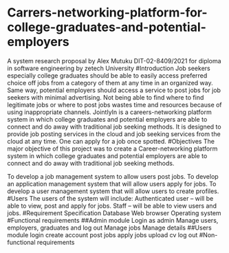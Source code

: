 # Carrers-networking-platform-for-college-graduates-and-potential-employers
A system research proposal by Alex Mutuku DIT-02-8409/2021 for diploma in software engineering by zetech University 
#Introduction 
Job seekers especially college graduates should be able to easily access preferred choice off jobs from a category of them at any time in an organized way. Same way, potential employers should access a service to post jobs for job seekers with minimal advertising. Not being able to find where to find legitimate jobs or where to post jobs wastes time and resources because of using inappropriate channels. JointlyIn is a careers-networking platform system in which college graduates and potential employers are able to connect and do away with traditional job seeking methods. It is designed to provide job posting services in the cloud and job seeking services from the cloud at any time. One can apply for a job once spotted. 
#Objectives 
The major objective of this project was to create a Career-networking platform system in which college graduates and potential employers are able to connect and do away with traditional job seeking methods.

To develop a job management system to allow users post jobs.
To develop an application management system that will allow users apply for jobs.
To develop a user management system that will allow users to create profiles. #Users The users of the system will include:
Authenticated user – will be able to view, post and apply for jobs.
Staff – will be able to view users and jobs. 
#Requirement Specification
Database
Web browser
Operating system #Functional requirements ##Admin module
Login as admin
Manage users, employers, graduates and log out
Manage jobs
Manage details 
##Users module
login
create account
post jobs
apply jobs
upload cv
log out
#Non-functional requirements

